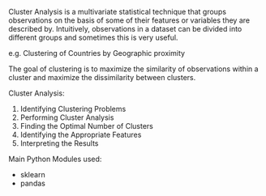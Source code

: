 Cluster Analysis is a multivariate statistical technique that groups observations on the basis of some of their features or variables they are described by. Intuitively, observations in a dataset can be divided into different groups and sometimes this is very useful.

e.g. Clustering of Countries by Geographic proximity

The goal of clustering is to maximize the similarity of observations within a cluster and maximize the dissimilarity between clusters.

Cluster Analysis:
1. Identifying Clustering Problems
2. Performing Cluster Analysis
3. Finding the Optimal Number of Clusters
4. Identifying the Appropriate Features
5. Interpreting the Results

Main Python Modules used:
- sklearn
- pandas


